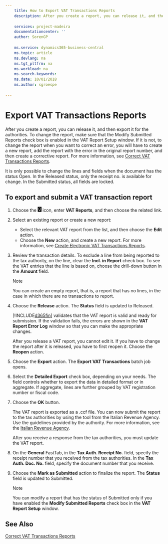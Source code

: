 ```yaml
---
    title: How to Export VAT Transactions Reports
    description: After you create a report, you can release it, and then export it for the authorities.

    services: project-madeira 
    documentationcenter: ''
    author: SorenGP

    ms.service: dynamics365-business-central
    ms.topic: article
    ms.devlang: na
    ms.tgt_pltfrm: na
    ms.workload: na
    ms.search.keywords:
    ms.date: 10/01/2018
    ms.author: sgroespe

---
```

# Export VAT Transactions Reports
After you create a report, you can release it, and then export it for the authorities. To change the report, make sure that the Modify Submitted Reports check box is enabled in the VAT Report Setup window. If it is not, to change the report when you want to correct an error, you will have to create a new report, add the report with the error in the original report number, and then create a corrective report. For more information, see [Correct VAT Transactions Reports](how-to-correct-vat-transactions-reports.md).  

It is only possible to change the lines and fields when the document has the status Open. In the Released status, only the receipt no. is available for change. In the Submitted status, all fields are locked.  

## To export and submit a VAT transaction report  

1.  Choose the ![Search for Page or Report](../../media/ui-search/search_small.png "Search for Page or Report icon") icon, enter **VAT Reports**, and then choose the related link.  
2.  Select an existing report or create a new report:  

    - Select the relevant VAT report from the list, and then choose the **Edit** action.  
    - Choose the **New** action, and create a new report. For more information, see [Create Electronic VAT Transactions Reports](how-to-create-electronic-vat-transactions-reports.md).  

3.  Review the transaction details. To exclude a line from being reported to the tax authority, on the line, clear the **Incl. in Report** check box. To see the VAT entries that the line is based on, choose the drill-down button in the **Amount** field.

    > [!NOTE]  
    >  You can create an empty report, that is, a report that has no lines, in the case in which there are no transactions to report.  

4.  Choose the **Release** action. The **Status** field is updated to Released.  

    [!INCLUDE[d365fin](../../includes/d365fin_md.md)] validates that the VAT report is valid and ready for submission. If the validation fails, the errors are shown in the **VAT Report Error Log** window so that you can make the appropriate changes.  

    After you release a VAT report, you cannot edit it. If you have to change the report after it is released, you have to first reopen it. Choose the **Reopen** action.  

5.  Choose the **Export** action. The **Export VAT Transactions** batch job opens.  
6.  Select the **Detailed Export** check box, depending on your needs. The field controls whether to export the data in detailed format or in aggregate. If aggregate, lines are further grouped by VAT registration number or fiscal code.  
7.  Choose the **OK** button.

    The VAT report is exported as a .ccf file. You can now submit the report to the tax authorities by using the tool from the Italian Revenue Agency. Use the guidelines provided by the authority. For more information, see the [Italian Revenue Agency](https://go.microsoft.com/fwlink/?LinkID=206524).  

    After you receive a response from the tax authorities, you must update the VAT report.  

8.  On the **General** FastTab, in the **Tax Auth. Receipt No.** field, specify the receipt number that you received from the tax authorities. In the **Tax Auth. Doc. No.** field, specify the document number that you receive.  
9. Choose the **Mark as Submitted** action to finalize the report. The **Status** field is updated to Submitted.  

    > [!NOTE]  
    >  You can modify a report that has the status of Submitted only if you have enabled the **Modify Submitted Reports** check box in the **VAT Report Setup** window.  

## See Also  
[Correct VAT Transactions Reports](how-to-correct-vat-transactions-reports.md)
